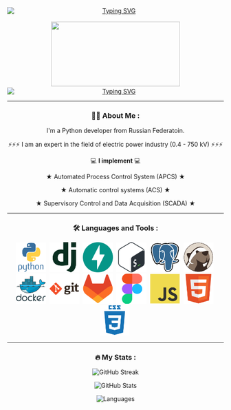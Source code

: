 <div id="header" align="center">
    <a href="https://git.io/typing-svg">
        <img src="https://readme-typing-svg.herokuapp.com?color=FF0000&lines=My+name+is+Anton&font=Ubuntu&size=24&width=400&height=100" 
             alt="Typing SVG" 
             style="display: block; margin: 0 auto;">
    </a>
    <br>
    <div id="header" align="center">
  <img src="https://media.giphy.com/media/dWesBcTLavkZuG35MI/giphy.gif" width="300" height="150"/>
</div>
    <a href="https://git.io/typing-svg">
        <img src="https://readme-typing-svg.herokuapp.com?color=FF0000&lines=I+live+in+St.+-+Petersburg&font=Ubuntu&size=24&width=400&height=100" 
             alt="Typing SVG" 
             style="display: block; margin: 0 auto;">
    </a>
</div>

--- 
<div align="center">
    
### :man_technologist: About Me :

<div id="header" align="center">
I'm a Python developer from Russian Federatoin.

:zap::zap::zap: I am an expert in the field of electric power industry (0.4 - 750 kV) :zap::zap::zap:

<div>💻 <b>I implement</b> 💻
 <p> <span class="star">&#x2605;</span> Automated Process Control System (APCS) <span class="star">&#x2605;</span></p>
 <p> <span class="star">&#x2605;</span> Automatic control systems (ACS) <span class="star">&#x2605;</span></p>
 <p> <span class="star">&#x2605;</span> Supervisory Control and Data Acquisition (SCADA) <span class="star">&#x2605;</span></p>
</div>
</div>

---
<div align="center">
    
### :hammer_and_wrench: Languages and Tools :
    
<div align="center">
  <img src="https://github.com/devicons/devicon/blob/master/icons/python/python-original-wordmark.svg" title="Python" alt="Python" width="70" height="70"/>&nbsp;
  <img src="https://github.com/devicons/devicon/blob/master/icons/django/django-plain.svg" title="Django" alt="Django" width="70" height="70"/>&nbsp;
  <img src="https://github.com/devicons/devicon/blob/master/icons/fastapi/fastapi-original.svg" title="FastAPI" alt="FastAPI" width="70" height="70"/>&nbsp;
  <img src="https://github.com/devicons/devicon/blob/master/icons/bash/bash-original.svg" title="Вash" alt="Вash" width="70" height="70"/>&nbsp;
  <img src="https://github.com/devicons/devicon/blob/master/icons/postgresql/postgresql-original.svg" title="PostgreSQL"  alt="PostgreSQL" width="70" height="70"/>&nbsp;
  <img src="https://github.com/devicons/devicon/blob/master/icons/dbeaver/dbeaver-original.svg" title="DBeaver"  alt="DBeaver" width="70" height="70"/>&nbsp;
  <img src="https://github.com/devicons/devicon/blob/master/icons/docker/docker-original-wordmark.svg" title="Docker"  alt="Docker" width="70" height="70"/>&nbsp;
  <img src="https://github.com/devicons/devicon/blob/master/icons/git/git-original-wordmark.svg" title="Git" **alt="Git" width="70" height="70"/>&nbsp;
  <img src="https://github.com/devicons/devicon/blob/master/icons/gitlab/gitlab-original.svg" title="GitLab" **alt="GitLab" width="70" height="70"/>&nbsp;
<img src="https://github.com/devicons/devicon/blob/master/icons/figma/figma-original.svg" title="figma" **alt="figma" width="70" height="70"/>&nbsp;
  <img src="https://github.com/devicons/devicon/blob/master/icons/javascript/javascript-original.svg" title="JavaScript" alt="JavaScript" width="70" height="70"/>&nbsp;
  <img src="https://github.com/devicons/devicon/blob/master/icons/html5/html5-original.svg" title="HTML5" alt="HTML5" width="70" height="70"/>&nbsp;
  <img src="https://github.com/devicons/devicon/blob/master/icons/css3/css3-plain-wordmark.svg" title="CSS3" alt="CSS3" width="70" height="70"/>&nbsp;
</div>
</div>

---
### :fire: My Stats :

<!-- GitHub Streak -->
![GitHub Streak](https://github-readme-streak-stats.herokuapp.com?user=Anton-Sergeev-EA&theme=dark)
    
<p href="https://github.com/Anton-Sergeev-EA" target="_blank">
  <img
    src="https://github-readme-stats.vercel.app/api?username=Anton-Sergeev-EA&theme=dark"
    alt="GitHub Stats"
    style="max-width: 100%; height: auto;"
  />
</p>

<p href="https://github.com/Anton-Sergeev-EA" target="_blank">
    <img 
        src="https://github-readme-stats.vercel.app/api/top-langs/?username=Anton-Sergeev-EA&layout=compact&theme=dark"
        alt="Languages"
        style="max-width: 100%; height: auto;"
    >
</p>
